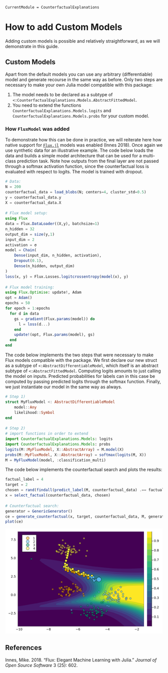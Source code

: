 
``` @meta
CurrentModule = CounterfactualExplanations 
```

# How to add Custom Models

Adding custom models is possible and relatively straightforward, as we will demonstrate in this guide.

## Custom Models

Apart from the default models you can use any arbitrary (differentiable) model and generate recourse in the same way as before. Only two steps are necessary to make your own Julia model compatible with this package:

1.  The model needs to be declared as a subtype of `<:CounterfactualExplanations.Models.AbstractFittedModel`.
2.  You need to extend the functions `CounterfactualExplanations.Models.logits` and `CounterfactualExplanations.Models.probs` for your custom model.

### How `FluxModel` was added

To demonstrate how this can be done in practice, we will reiterate here how native support for [`Flux.jl`](https://fluxml.ai/) models was enabled (Innes 2018). Once again we use synthetic data for an illustrative example. The code below loads the data and builds a simple model architecture that can be used for a multi-class prediction task. Note how outputs from the final layer are not passed through a softmax activation function, since the counterfactual loss is evaluated with respect to logits. The model is trained with dropout.

``` julia
# Data:
N = 200
counterfactual_data = load_blobs(N; centers=4, cluster_std=0.5)
y = counterfactual_data.y
X = counterfactual_data.X

# Flux model setup: 
using Flux
data = Flux.DataLoader((X,y), batchsize=1)
n_hidden = 32
output_dim = size(y,1)
input_dim = 2
activation = σ
model = Chain(
    Dense(input_dim, n_hidden, activation),
    Dropout(0.1),
    Dense(n_hidden, output_dim)
)  
loss(x, y) = Flux.Losses.logitcrossentropy(model(x), y)

# Flux model training:
using Flux.Optimise: update!, Adam
opt = Adam()
epochs = 50
for epoch = 1:epochs
  for d in data
    gs = gradient(Flux.params(model)) do
      l = loss(d...)
    end
    update!(opt, Flux.params(model), gs)
  end
end
```

The code below implements the two steps that were necessary to make Flux models compatible with the package. We first declare our new struct as a subtype of `<:AbstractDifferentiableModel`, which itself is an abstract subtype of `<:AbstractFittedModel`. Computing logits amounts to just calling the model on inputs. Predicted probabilities for labels can in this case be computed by passing predicted logits through the softmax function. Finally, we just instantiate our model in the same way as always.

``` julia
# Step 1)
struct MyFluxModel <: AbstractDifferentiableModel
    model::Any
    likelihood::Symbol
end

# Step 2)
# import functions in order to extend
import CounterfactualExplanations.Models: logits
import CounterfactualExplanations.Models: probs 
logits(M::MyFluxModel, X::AbstractArray) = M.model(X)
probs(M::MyFluxModel, X::AbstractArray) = softmax(logits(M, X))
M = MyFluxModel(model, :classification_multi)
```

The code below implements the counterfactual search and plots the results:

``` julia
factual_label = 4
target = 2
chosen = rand(findall(predict_label(M, counterfactual_data) .== factual_label))
x = select_factual(counterfactual_data, chosen)  

# Counterfactual search:
generator = GenericGenerator()
ce = generate_counterfactual(x, target, counterfactual_data, M, generator)
plot(ce)
```

![](custom_models_files/figure-commonmark/cell-5-output-1.svg)

## References

Innes, Mike. 2018. “Flux: Elegant Machine Learning with Julia.” *Journal of Open Source Software* 3 (25): 602.
